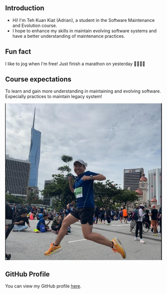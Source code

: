 ## Introduction

- Hi! I'm Teh Kuan Kiat (Adrian), a student in the Software Maintenance and Evolution course.
- I hope to enhance my skills in maintain evolving software systems and have a better understanding of maintenance practices.

## Fun fact

I like to jog when I'm free! Just finish a marathon on yesterday 🏃‍♀️🏃💨

## Course expectations

To learn and gain more understanding in maintaining and evolving software. Expecially practices to maintain legacy system!

![My Image](image.jpg)

## GitHub Profile

You can view my GitHub profile [here](https://github.com/adrianteh126).
